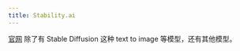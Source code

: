```yaml
---
title: Stability.ai
---
```

[官网](https://stability.ai/)
除了有 Stable Diffusion 这种 text to image 等模型，还有其他模型。